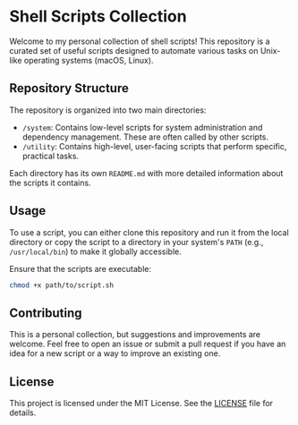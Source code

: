 # Shell Scripts Collection

Welcome to my personal collection of shell scripts! This repository is a curated set of useful scripts designed to automate various tasks on Unix-like operating systems (macOS, Linux).

## Repository Structure

The repository is organized into two main directories:

-   `/system`: Contains low-level scripts for system administration and dependency management. These are often called by other scripts.
-   `/utility`: Contains high-level, user-facing scripts that perform specific, practical tasks.

Each directory has its own `README.md` with more detailed information about the scripts it contains.

## Usage

To use a script, you can either clone this repository and run it from the local directory or copy the script to a directory in your system's `PATH` (e.g., `/usr/local/bin`) to make it globally accessible.

Ensure that the scripts are executable:
```bash
chmod +x path/to/script.sh
```

## Contributing

This is a personal collection, but suggestions and improvements are welcome. Feel free to open an issue or submit a pull request if you have an idea for a new script or a way to improve an existing one.

## License

This project is licensed under the MIT License. See the [LICENSE](LICENSE) file for details.
